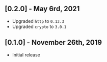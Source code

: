 ## [0.2.0] - May 6rd, 2021

* Upgraded `http` to `0.13.3`
* Upgraded `crypto` to `3.0.1`

## [0.1.0] - November 26th, 2019

* Initial release

